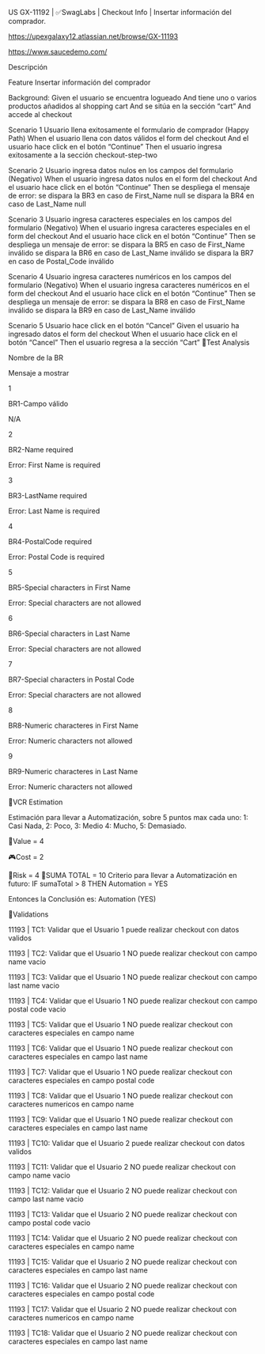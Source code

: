 US GX-11192 | ✅SwagLabs | Checkout Info | Insertar información del comprador.

https://upexgalaxy12.atlassian.net/browse/GX-11193

https://www.saucedemo.com/

Descripción

Feature Insertar información del comprador

Background: Given el usuario se encuentra logueado And tiene uno o varios productos añadidos al shopping cart And se sitúa en la sección “cart” And
accede al checkout

Scenario 1 Usuario llena exitosamente el formulario de comprador (Happy Path) When el usuario llena con datos válidos el form del checkout And el
usuario hace click en el botón “Continue” Then el usuario ingresa exitosamente a la sección checkout-step-two

Scenario 2 Usuario ingresa datos nulos en los campos del formulario (Negativo) When el usuario ingresa datos nulos en el form del checkout And el
usuario hace click en el botón “Continue” Then se despliega el mensaje de error: se dispara la BR3 en caso de First_Name null se dispara la BR4 en
caso de Last_Name null

Scenario 3 Usuario ingresa caracteres especiales en los campos del formulario (Negativo) When el usuario ingresa caracteres especiales en el form del
checkout And el usuario hace click en el botón “Continue” Then se despliega un mensaje de error: se dispara la BR5 en caso de First_Name inválido se
dispara la BR6 en caso de Last_Name inválido se dispara la BR7 en caso de Postal_Code inválido

Scenario 4 Usuario ingresa caracteres numéricos en los campos del formulario (Negativo) When el usuario ingresa caracteres numéricos en el form del
checkout And el usuario hace click en el botón “Continue” Then se despliega un mensaje de error: se dispara la BR8 en caso de First_Name inválido se
dispara la BR9 en caso de Last_Name inválido

Scenario 5 Usuario hace click en el botón “Cancel” Given el usuario ha ingresado datos el form del checkout When el usuario hace click en el botón
“Cancel” Then el usuario regresa a la sección “Cart” 🔬Test Analysis

Nombre de la BR

Mensaje a mostrar

1

BR1-Campo válido

N/A

2

BR2-Name required

Error: First Name is required

3

BR3-LastName required

Error: Last Name is required

4

BR4-PostalCode required

Error: Postal Code is required

5

BR5-Special characters in First Name

Error: Special characters are not allowed

6

BR6-Special characters in Last Name

Error: Special characters are not allowed

7

BR7-Special characters in Postal Code

Error: Special characters are not allowed

8

BR8-Numeric characteres in First Name

Error: Numeric characters not allowed

9

BR9-Numeric characteres in Last Name

Error: Numeric characters not allowed

💊VCR Estimation

Estimación para llevar a Automatización, sobre 5 puntos max cada uno: 1: Casi Nada, 2: Poco, 3: Medio 4: Mucho, 5: Demasiado.

📜Value = 4

🎮Cost = 2

🚩Risk = 4 🎲SUMA TOTAL = 10 Criterio para llevar a Automatización en futuro: IF sumaTotal > 8 THEN Automation = YES

Entonces la Conclusión es: Automation (YES)

🧪Validations

11193 | TC1: Validar que el Usuario 1 puede realizar checkout con datos validos

11193 | TC2: Validar que el Usuario 1 NO puede realizar checkout con campo name vacio

11193 | TC3: Validar que el Usuario 1 NO puede realizar checkout con campo last name vacio

11193 | TC4: Validar que el Usuario 1 NO puede realizar checkout con campo postal code vacio

11193 | TC5: Validar que el Usuario 1 NO puede realizar checkout con caracteres especiales en campo name

11193 | TC6: Validar que el Usuario 1 NO puede realizar checkout con caracteres especiales en campo last name

11193 | TC7: Validar que el Usuario 1 NO puede realizar checkout con caracteres especiales en campo postal code

11193 | TC8: Validar que el Usuario 1 NO puede realizar checkout con caracteres numericos en campo name

11193 | TC9: Validar que el Usuario 1 NO puede realizar checkout con caracteres especiales en campo last name

11193 | TC10: Validar que el Usuario 2 puede realizar checkout con datos validos

11193 | TC11: Validar que el Usuario 2 NO puede realizar checkout con campo name vacio

11193 | TC12: Validar que el Usuario 2 NO puede realizar checkout con campo last name vacio

11193 | TC13: Validar que el Usuario 2 NO puede realizar checkout con campo postal code vacio

11193 | TC14: Validar que el Usuario 2 NO puede realizar checkout con caracteres especiales en campo name

11193 | TC15: Validar que el Usuario 2 NO puede realizar checkout con caracteres especiales en campo last name

11193 | TC16: Validar que el Usuario 2 NO puede realizar checkout con caracteres especiales en campo postal code

11193 | TC17: Validar que el Usuario 2 NO puede realizar checkout con caracteres numericos en campo name

11193 | TC18: Validar que el Usuario 2 NO puede realizar checkout con caracteres especiales en campo last name
